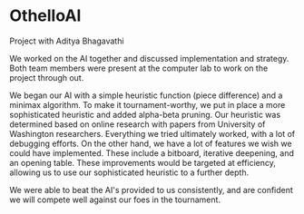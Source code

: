 # OthelloAI
Project with Aditya Bhagavathi


We worked on the AI together and discussed implementation and 
strategy. Both team members were present at the computer lab to work on 
the project through out.

We began our AI with a simple heuristic function (piece difference) and 
a minimax algorithm. To make it tournament-worthy, we put in place a more 
sophisticated heuristic and added alpha-beta pruning. Our heuristic was 
determined based on online research with papers from University of 
Washington researchers. Everything we tried ultimately worked, with a lot 
of debugging efforts. On the other hand, we have a lot of features we wish we 
could have implemented. These include a bitboard, iterative deepening, and 
an opening table. These improvements would be targeted at efficiency, 
allowing us to use our sophisticated heuristic to a further depth.

We were able to beat the AI's provided to us consistently, and are 
confident we will compete well against our foes in the tournament.
